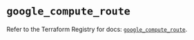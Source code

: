 # `google_compute_route`

Refer to the Terraform Registry for docs: [`google_compute_route`](https://registry.terraform.io/providers/hashicorp/google-beta/5.14.0/docs/resources/google_compute_route).
